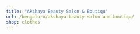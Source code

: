 ```yaml
---
title: "Akshaya Beauty Salon & Boutiqu"
url: /bengaluru/akshaya-beauty-salon-and-boutiqu/
shop: clothes
---
```

